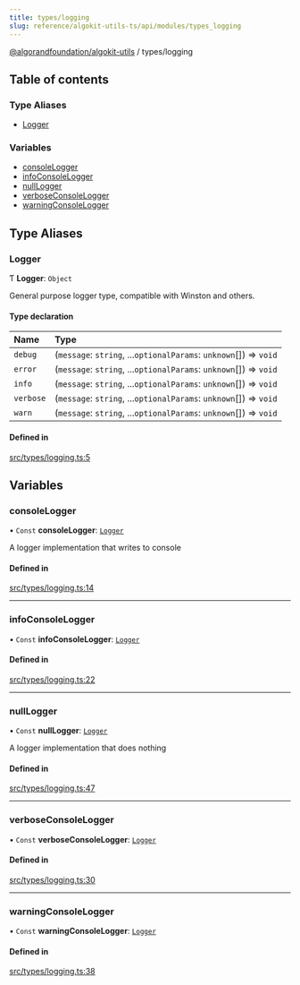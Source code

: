 ```yaml
---
title: types/logging
slug: reference/algokit-utils-ts/api/modules/types_logging
---
```


[@algorandfoundation/algokit-utils](/reference/algokit-utils-ts/api/overview) / types/logging

## Table of contents

### Type Aliases

- [Logger](#logger)

### Variables

- [consoleLogger](#consolelogger)
- [infoConsoleLogger](#infoconsolelogger)
- [nullLogger](#nulllogger)
- [verboseConsoleLogger](#verboseconsolelogger)
- [warningConsoleLogger](#warningconsolelogger)

## Type Aliases

### Logger

Ƭ **Logger**: `Object`

General purpose logger type, compatible with Winston and others.

#### Type declaration

| Name      | Type                                                              |
| :-------- | :---------------------------------------------------------------- |
| `debug`   | (`message`: `string`, ...`optionalParams`: `unknown`[]) => `void` |
| `error`   | (`message`: `string`, ...`optionalParams`: `unknown`[]) => `void` |
| `info`    | (`message`: `string`, ...`optionalParams`: `unknown`[]) => `void` |
| `verbose` | (`message`: `string`, ...`optionalParams`: `unknown`[]) => `void` |
| `warn`    | (`message`: `string`, ...`optionalParams`: `unknown`[]) => `void` |

#### Defined in

[src/types/logging.ts:5](https://github.com/algorandfoundation/algokit-utils-ts/blob/main/src/types/logging.ts#L5)

## Variables

### consoleLogger

• `Const` **consoleLogger**: [`Logger`](#logger)

A logger implementation that writes to console

#### Defined in

[src/types/logging.ts:14](https://github.com/algorandfoundation/algokit-utils-ts/blob/main/src/types/logging.ts#L14)

---

### infoConsoleLogger

• `Const` **infoConsoleLogger**: [`Logger`](#logger)

#### Defined in

[src/types/logging.ts:22](https://github.com/algorandfoundation/algokit-utils-ts/blob/main/src/types/logging.ts#L22)

---

### nullLogger

• `Const` **nullLogger**: [`Logger`](#logger)

A logger implementation that does nothing

#### Defined in

[src/types/logging.ts:47](https://github.com/algorandfoundation/algokit-utils-ts/blob/main/src/types/logging.ts#L47)

---

### verboseConsoleLogger

• `Const` **verboseConsoleLogger**: [`Logger`](#logger)

#### Defined in

[src/types/logging.ts:30](https://github.com/algorandfoundation/algokit-utils-ts/blob/main/src/types/logging.ts#L30)

---

### warningConsoleLogger

• `Const` **warningConsoleLogger**: [`Logger`](#logger)

#### Defined in

[src/types/logging.ts:38](https://github.com/algorandfoundation/algokit-utils-ts/blob/main/src/types/logging.ts#L38)
